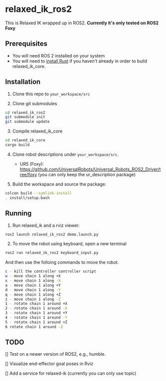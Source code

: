 # relaxed_ik_ros2

This is Relaxed IK wrapped up in ROS2. **Currently it's only tested on ROS2 Foxy**

## Prerequisites
- You will need ROS 2 installed on your system
- You will need to [install Rust](https://www.rust-lang.org/tools/install) if you haven't already in order to build relaxed_ik_core.

## Installation
1. Clone this repo to `your_workspace/src`

2. Clone git submodules
```bash
cd relaxed_ik_ros2
git submodule init
git submodule update
``` 

3. Compile relaxed_ik_core
```bash
cd relaxed_ik_core
cargo build
```

4. Clone robot descriptions under `your_workspace/src`. 
    * UR5 (Foxy): https://github.com/UniversalRobots/Universal_Robots_ROS2_Driver/tree/foxy (you can only keep the ur_description package) 


5. Build the workspace and source the package:
```bash
colcon build --symlink-install
. install/setup.bash
```
## Running
1. Run relaxed_ik and a rviz viewer:
```bash
ros2 launch relaxed_ik_ros2 demo.launch.py
```

2.  To move the robot using keyboard, open a new terminal
```bash
ros2 run relaxed_ik_ros2 keyboard_input.py 
```

And then use the folloing commands to move the robot.
```bash
c - kill the controller controller script
w - move chain 1 along +X
x - move chain 1 along -X
a - move chain 1 along +Y
d - move chain 1 along -Y
q - move chain 1 along +Z
z - move chain 1 along -Z
1 - rotate chain 1 around +X
2 - rotate chain 1 around -X
3 - rotate chain 1 around +Y
4 - rotate chain 1 around -Y
5 - rotate chain 1 around +Z
6 rotate chain 1 around -Z
```

## TODO
[] Test on a newer version of ROS2, e.g., humble.

[] Visualize end-effector goal poses in Rviz 

[] Add a service for relaxed-ik (currently you can only use topic)
